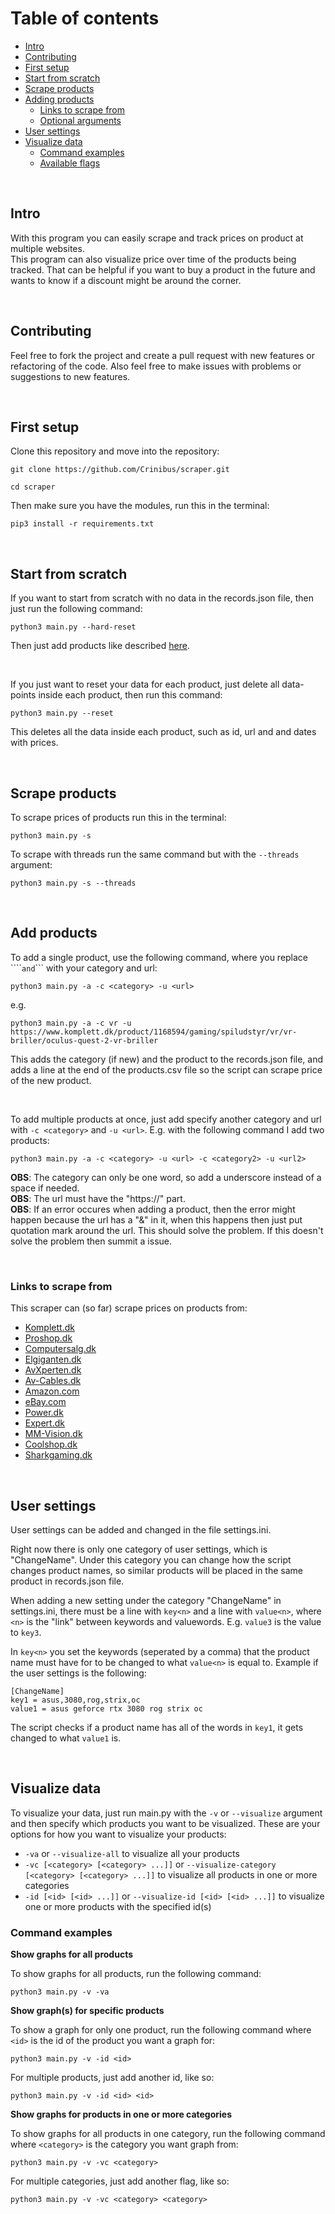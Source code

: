 # Table of contents
- [Intro](#intro)
- [Contributing](#contributing)
- [First setup](#first-setup)
- [Start from scratch](#start-scratch)
- [Scrape products](#scrape-products)
- [Adding products](#adding-products)
    - [Links to scrape from](#links-to-scrape-from)
    - [Optional arguments](#optional-arguments)
- [User settings](#user-settings)
- [Visualize data](#visualize-data)
    - [Command examples](#command-examples)
    - [Available flags](#available-flags)

<br/>


## Intro <a name="intro"></a>
With this program you can easily scrape and track prices on product at multiple websites. <br/>
This program can also visualize price over time of the products being tracked. That can be helpful if you want to buy a product in the future and wants to know if a discount might be around the corner.

<br/>


## Contributing <a name="contributing"></a>
Feel free to fork the project and create a pull request with new features or refactoring of the code. Also feel free to make issues with problems or suggestions to new features.

<br/>


## First setup <a name="first-setup"></a>
Clone this repository and move into the repository:
```
git clone https://github.com/Crinibus/scraper.git
```
```
cd scraper
```

Then make sure you have the modules, run this in the terminal:
```
pip3 install -r requirements.txt
```

<br/>


## Start from scratch <a name="start-scratch"></a>
If you want to start from scratch with no data in the records.json file, then just run the following command:
```
python3 main.py --hard-reset
```

Then just add products like described [here](#add-products).

<br/>

If you just want to reset your data for each product, just delete all data-points inside each product, then run this command:
```
python3 main.py --reset
```
This deletes all the data inside each product, such as id, url and and dates with prices.

<br/>


## Scrape products <a name="scrape-products"></a>
To scrape prices of products run this in the terminal:
```
python3 main.py -s
```
To scrape with threads run the same command but with the ```--threads``` argument:
```
python3 main.py -s --threads
```

<br/>


## Add products <a name="add-products"></a>
To add a single product, use the following command, where you replace ````<category>``` and ```<url>``` with your category and url:
```
python3 main.py -a -c <category> -u <url>
```

e.g.
```
python3 main.py -a -c vr -u https://www.komplett.dk/product/1168594/gaming/spiludstyr/vr/vr-briller/oculus-quest-2-vr-briller
```

This adds the category (if new) and the product to the records.json file, and adds a line at the end of the products.csv file so the script can scrape price of the new product.

<br/>

To add multiple products at once, just add specify another category and url with ```-c <category>``` and ```-u <url>```. E.g. with the following command I add two products:
```
python3 main.py -a -c <category> -u <url> -c <category2> -u <url2>
``` 

**OBS**: The category can only be one word, so add a underscore instead of a space if needed.<br/>
**OBS**: The url must have the "https://" part.<br/>
**OBS**: If an error occures when adding a product, then the error might happen because the url has a "&" in it, when this happens then just put quotation mark around the url. This should solve the problem. If this doesn't solve the problem then summit a issue.<br/>

<br/>


### Links to scrape from <a name="links-to-scrape-from"></a>
This scraper can (so far) scrape prices on products from:
- [Komplett.dk](https://www.komplett.dk/)
- [Proshop.dk](https://www.proshop.dk/)
- [Computersalg.dk](https://www.computersalg.dk/)
- [Elgiganten.dk](https://www.elgiganten.dk/)
- [AvXperten.dk](https://www.avxperten.dk/)
- [Av-Cables.dk](https://www.av-cables.dk/)
- [Amazon.com](https://www.amazon.com/)
- [eBay.com](https://www.ebay.com/)
- [Power.dk](https://www.power.dk/)
- [Expert.dk](https://www.expert.dk/)
- [MM-Vision.dk](https://www.mm-vision.dk/)
- [Coolshop.dk](https://www.coolshop.dk/)
- [Sharkgaming.dk](https://www.sharkgaming.dk/)

<br/>


## User settings <a name="user-settings"></a>
User settings can be added and changed in the file settings.ini.

Right now there is only one category of user settings, which is "ChangeName".  Under this category you can change how the script changes product names, so similar products will be placed in the same product in records.json file.

When adding a new setting under the category "ChangeName" in settings.ini, there must be a line with ```key<n>``` and a line with ```value<n>```, where ```<n>``` is the "link" between keywords and valuewords. E.g. ```value3``` is the value to ```key3```.

In ```key<n>``` you set the keywords (seperated by a comma) that the product name must have for to be changed to what ```value<n>``` is equal to. Example if the user settings is the following:

```
[ChangeName]
key1 = asus,3080,rog,strix,oc
value1 = asus geforce rtx 3080 rog strix oc
```

The script checks if a product name has all of the words in ```key1```, it gets changed to what ```value1``` is.

<br/>


## Visualize data <a name="visualize-data"></a>
To visualize your data, just run main.py with the ```-v``` or ```--visualize``` argument and then specify which products you want to be visualized. These are your options for how you want to visualize your products:

- ```-va``` or ```--visualize-all``` to visualize all your products
- ```-vc [<category> [<category> ...]]``` or ```--visualize-category [<category> [<category> ...]]``` to visualize all products in one or more categories
- ```-id [<id> [<id> ...]]``` or ```--visualize-id [<id> [<id> ...]]``` to visualize one or more products with the specified id(s)



### Command examples <a name="command-examples"></a>
**Show graphs for all products**

To show graphs for all products, run the following command:
```
python3 main.py -v -va
```

**Show graph(s) for specific products**

To show a graph for only one product, run the following command where ```<id>``` is the id of the product you want a graph for:
```
python3 main.py -v -id <id>
```

For multiple products, just add another id, like so:
```
python3 main.py -v -id <id> <id>
```


**Show graphs for products in one or more categories**

To show graphs for all products in one category, run the following command where ```<category>``` is the category you want graph from:
```
python3 main.py -v -vc <category>
```

For multiple categories, just add another flag, like so:
```
python3 main.py -v -vc <category> <category>
```
